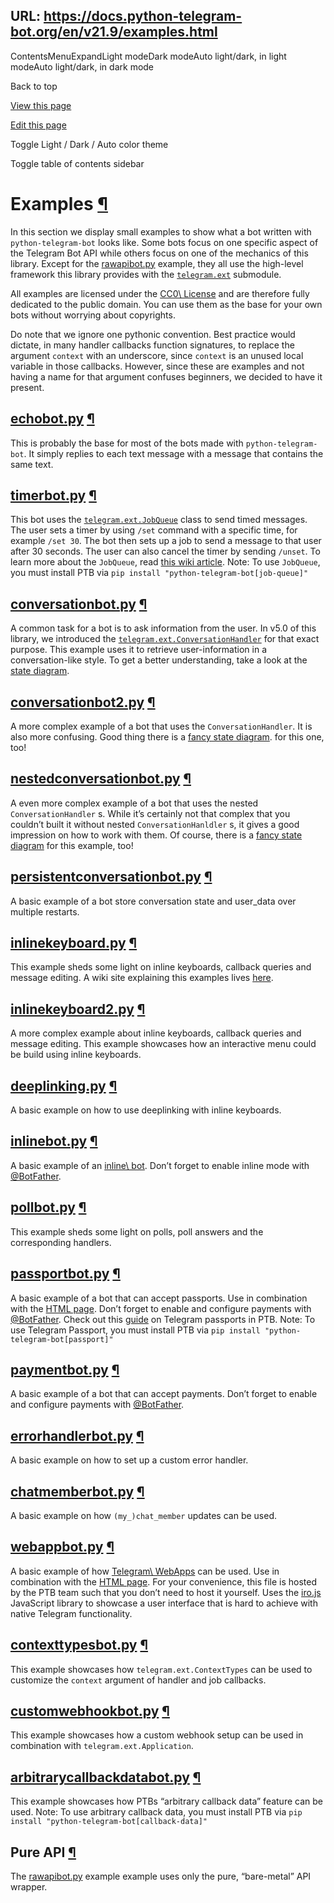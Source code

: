 URL: https://docs.python-telegram-bot.org/en/v21.9/examples.html
---
ContentsMenuExpandLight modeDark modeAuto light/dark, in light modeAuto light/dark, in dark mode

Back to top

[View this page](_sources/examples.rst.txt "View this page")

[Edit this page](https://github.com/python-telegram-bot/python-telegram-bot/edit/2ac52018c29c791aa0438750e5bcdf2da8945bf8/docs/source/examples.rst "Edit this page")

Toggle Light / Dark / Auto color theme

Toggle table of contents sidebar

# Examples [¶](\#examples "Link to this heading")

In this section we display small examples to show what a bot written with
`python-telegram-bot` looks like.
Some bots focus on one specific
aspect of the Telegram Bot API while others focus on one of the
mechanics of this library. Except for the
[rawapibot.py](examples.rawapibot.html) example, they all use the high-level
framework this library provides with the
[`telegram.ext`](telegram.ext.html#module-telegram.ext "telegram.ext") submodule.

All examples are licensed under the [CC0\\
License](https://github.com/python-telegram-bot/python-telegram-bot/blob/master/examples/LICENSE.txt)
and are therefore fully dedicated to the public domain. You can use them
as the base for your own bots without worrying about copyrights.

Do note that we ignore one pythonic convention. Best practice would
dictate, in many handler callbacks function signatures, to replace the
argument `context` with an underscore, since `context` is an unused
local variable in those callbacks. However, since these are examples and
not having a name for that argument confuses beginners, we decided to
have it present.

## [echobot.py](examples.echobot.html) [¶](\#examples-echobot "Link to this heading")

This is probably the base for most of the bots made with
`python-telegram-bot`. It simply replies to each text message with a
message that contains the same text.

## [timerbot.py](examples.timerbot.html) [¶](\#examples-timerbot "Link to this heading")

This bot uses the
[`telegram.ext.JobQueue`](telegram.ext.jobqueue.html#telegram.ext.JobQueue "telegram.ext.JobQueue")
class to send timed messages. The user sets a timer by using `/set`
command with a specific time, for example `/set 30`. The bot then sets
up a job to send a message to that user after 30 seconds. The user can
also cancel the timer by sending `/unset`. To learn more about the
`JobQueue`, read [this wiki article](https://github.com/python-telegram-bot/python-telegram-bot/wiki/Extensions---JobQueue).
Note: To use `JobQueue`, you must install PTB via `pip install "python-telegram-bot[job-queue]"`

## [conversationbot.py](examples.conversationbot.html) [¶](\#examples-conversationbot "Link to this heading")

A common task for a bot is to ask information from the user. In v5.0 of
this library, we introduced the
[`telegram.ext.ConversationHandler`](telegram.ext.conversationhandler.html#telegram.ext.ConversationHandler "telegram.ext.ConversationHandler")
for that exact purpose. This example uses it to retrieve
user-information in a conversation-like style. To get a better
understanding, take a look at the [state diagram](examples.conversationbot.html#conversationbot-diagram).

## [conversationbot2.py](examples.conversationbot2.html) [¶](\#examples-conversationbot2 "Link to this heading")

A more complex example of a bot that uses the `ConversationHandler`.
It is also more confusing. Good thing there is a [fancy state diagram](examples.conversationbot2.html#conversationbot2-diagram).
for this one, too!

## [nestedconversationbot.py](examples.nestedconversationbot.html) [¶](\#examples-nestedconversationbot "Link to this heading")

A even more complex example of a bot that uses the nested
`ConversationHandler` s. While it’s certainly not that complex that
you couldn’t built it without nested `ConversationHanldler` s, it
gives a good impression on how to work with them. Of course, there is a
[fancy state diagram](examples.nestedconversationbot.html#nestedconversationbot-diagram)
for this example, too!

## [persistentconversationbot.py](examples.persistentconversationbot.html) [¶](\#examples-persistentconversationbot "Link to this heading")

A basic example of a bot store conversation state and user\_data over
multiple restarts.

## [inlinekeyboard.py](examples.inlinekeyboard.html) [¶](\#examples-inlinekeyboard "Link to this heading")

This example sheds some light on inline keyboards, callback queries and
message editing. A wiki site explaining this examples lives
[here](https://github.com/python-telegram-bot/python-telegram-bot/wiki/InlineKeyboard-Example).

## [inlinekeyboard2.py](examples.inlinekeyboard2.html) [¶](\#examples-inlinekeyboard2 "Link to this heading")

A more complex example about inline keyboards, callback queries and
message editing. This example showcases how an interactive menu could be
build using inline keyboards.

## [deeplinking.py](examples.deeplinking.html) [¶](\#examples-deeplinking "Link to this heading")

A basic example on how to use deeplinking with inline keyboards.

## [inlinebot.py](examples.inlinebot.html) [¶](\#examples-inlinebot "Link to this heading")

A basic example of an [inline\\
bot](https://core.telegram.org/bots/inline). Don’t forget to enable
inline mode with [@BotFather](https://telegram.me/BotFather).

## [pollbot.py](examples.pollbot.html) [¶](\#examples-pollbot "Link to this heading")

This example sheds some light on polls, poll answers and the
corresponding handlers.

## [passportbot.py](examples.passportbot.html) [¶](\#examples-passportbot "Link to this heading")

A basic example of a bot that can accept passports. Use in combination
with the [HTML page](examples.passportbot.html#passportbot-html).
Don’t forget to enable and configure payments with
[@BotFather](https://telegram.me/BotFather). Check out this
[guide](https://github.com/python-telegram-bot/python-telegram-bot/wiki/Telegram-Passport)
on Telegram passports in PTB.
Note: To use Telegram Passport, you must install PTB via `pip install "python-telegram-bot[passport]"`

## [paymentbot.py](examples.paymentbot.html) [¶](\#examples-paymentbot "Link to this heading")

A basic example of a bot that can accept payments. Don’t forget to
enable and configure payments with
[@BotFather](https://telegram.me/BotFather).

## [errorhandlerbot.py](examples.errorhandlerbot.html) [¶](\#examples-errorhandlerbot "Link to this heading")

A basic example on how to set up a custom error handler.

## [chatmemberbot.py](examples.chatmemberbot.html) [¶](\#examples-chatmemberbot "Link to this heading")

A basic example on how `(my_)chat_member` updates can be used.

## [webappbot.py](examples.webappbot.html) [¶](\#examples-webappbot "Link to this heading")

A basic example of how [Telegram\\
WebApps](https://core.telegram.org/bots/webapps) can be used. Use in
combination with the [HTML page](examples.webappbot.html#webappbot-html).
For your convenience, this file is hosted by the PTB team such that you
don’t need to host it yourself. Uses the
[iro.js](https://iro.js.org) JavaScript library to showcase a
user interface that is hard to achieve with native Telegram
functionality.

## [contexttypesbot.py](examples.contexttypesbot.html) [¶](\#examples-contexttypesbot "Link to this heading")

This example showcases how `telegram.ext.ContextTypes` can be used to
customize the `context` argument of handler and job callbacks.

## [customwebhookbot.py](examples.customwebhookbot.html) [¶](\#examples-customwebhookbot "Link to this heading")

This example showcases how a custom webhook setup can be used in
combination with `telegram.ext.Application`.

## [arbitrarycallbackdatabot.py](examples.arbitrarycallbackdatabot.html) [¶](\#examples-arbitrarycallbackdatabot "Link to this heading")

This example showcases how PTBs “arbitrary callback data” feature can be
used.
Note: To use arbitrary callback data, you must install PTB via `pip install "python-telegram-bot[callback-data]"`

## Pure API [¶](\#pure-api "Link to this heading")

The [rawapibot.py](examples.rawapibot.html) example example uses only the pure, “bare-metal” API wrapper.